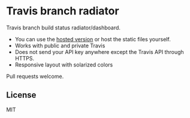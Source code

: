 # Travis branch radiator
Travis branch build status radiator/dashboard.

* You can use the [hosted version](http://jliuhtonen.github.io/travis-branch-radiator) or host the static files yourself.
* Works with public and private Travis
* Does not send your API key anywhere except the Travis API through HTTPS.
* Responsive layout with solarized colors

Pull requests welcome.

## License

MIT
